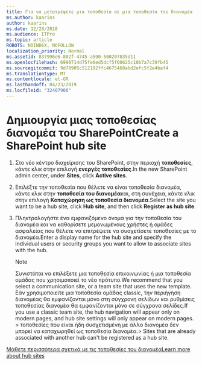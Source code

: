 ```yaml
---
title: Για να μετατρέψετε μια τοποθεσία σε μια τοποθεσία του διανομέα
ms.author: kaarins
author: kaarins
ms.date: 12/28/2018
ms.audience: ITPro
ms.topic: article
ROBOTS: NOINDEX, NOFOLLOW
localization_priority: Normal
ms.assetid: 837996e6-802f-4745-a590-500207835d11
ms.openlocfilehash: 6990714d75fe6ed5dcf5f00625c10b7a7c39fb45
ms.sourcegitcommit: 9d78905c512192ffc4675468abd2efc5f2e4baf4
ms.translationtype: MT
ms.contentlocale: el-GR
ms.lasthandoff: 04/23/2019
ms.locfileid: "32407900"
---
```

# <a name="create-a-sharepoint-hub-site"></a><span data-ttu-id="1c7f9-102">Δημιουργία μιας τοποθεσίας διανομέα του SharePoint</span><span class="sxs-lookup"><span data-stu-id="1c7f9-102">Create a SharePoint hub site</span></span>

1. <span data-ttu-id="1c7f9-103">Στο νέο κέντρο διαχείρισης του SharePoint, στην περιοχή **τοποθεσίες**, κάντε κλικ στην επιλογή **ενεργές τοποθεσίες**.</span><span class="sxs-lookup"><span data-stu-id="1c7f9-103">In the new SharePoint admin center, under **Sites**, click **Active sites**.</span></span> 
    
2. <span data-ttu-id="1c7f9-104">Επιλέξτε την τοποθεσία που θέλετε να είναι τοποθεσία διανομέα, κάντε κλικ στην **τοποθεσία του διανομέα**και, στη συνέχεια, κάντε κλικ στην επιλογή **Καταχώρηση ως τοποθεσία διανομέα**.</span><span class="sxs-lookup"><span data-stu-id="1c7f9-104">Select the site you want to be a hub site, click **Hub site**, and then click **Register as hub site**.</span></span> 
    
3. <span data-ttu-id="1c7f9-105">Πληκτρολογήστε ένα εμφανιζόμενο όνομα για την τοποθεσία του διανομέα και να καθορίσετε μεμονωμένους χρήστες ή ομάδες ασφαλείας που θέλετε να επιτρέψετε να συσχετίσετε τοποθεσίες με το διανομέα.</span><span class="sxs-lookup"><span data-stu-id="1c7f9-105">Enter a display name for the hub site and specify the individual users or security groups you want to allow to associate sites with the hub.</span></span>
    
    > [!NOTE]
    >  <span data-ttu-id="1c7f9-106">Συνιστάται να επιλέξετε μια τοποθεσία επικοινωνίας ή μια τοποθεσία ομάδας που χρησιμοποιεί το νέο πρότυπο.</span><span class="sxs-lookup"><span data-stu-id="1c7f9-106">We recommend that you select a communication site, or a team site that uses the new template.</span></span> <span data-ttu-id="1c7f9-107">Εάν χρησιμοποιείτε μια τοποθεσία ομάδας classic, την περιήγηση διανομέας θα εμφανίζονται μόνο στη σύγχρονη σελίδων και ρυθμίσεις τοποθεσίας διανομέα θα εμφανίζονται μόνο σε σύγχρονα σελίδες.</span><span class="sxs-lookup"><span data-stu-id="1c7f9-107">If you use a classic team site, the hub navigation will appear only on modern pages, and hub site settings will only appear on modern pages.</span></span> <span data-ttu-id="1c7f9-108">> τοποθεσίες που είναι ήδη συσχετισμένη με άλλο διανομέα δεν μπορεί να καταχωρηθεί ως τοποθεσία διανομέα.</span><span class="sxs-lookup"><span data-stu-id="1c7f9-108">>  Sites that are already associated with another hub can't be registered as a hub site.</span></span> 
  
[<span data-ttu-id="1c7f9-109">Μάθετε περισσότερα σχετικά με τις τοποθεσίες του διανομέα</span><span class="sxs-lookup"><span data-stu-id="1c7f9-109">Learn more about hub sites</span></span>](https://go.microsoft.com/fwlink/?linkid=869149)
  

